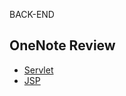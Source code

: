 BACK-END


## OneNote Review

* [Servlet](https://github.com/RyuKyeongWoo/sist_back-end/blob/main/OneNote%20Review/Servlet.one?raw=true)
* [JSP](https://github.com/RyuKyeongWoo/sist_back-end/blob/main/OneNote%20Review/JSP.one?raw=true)
